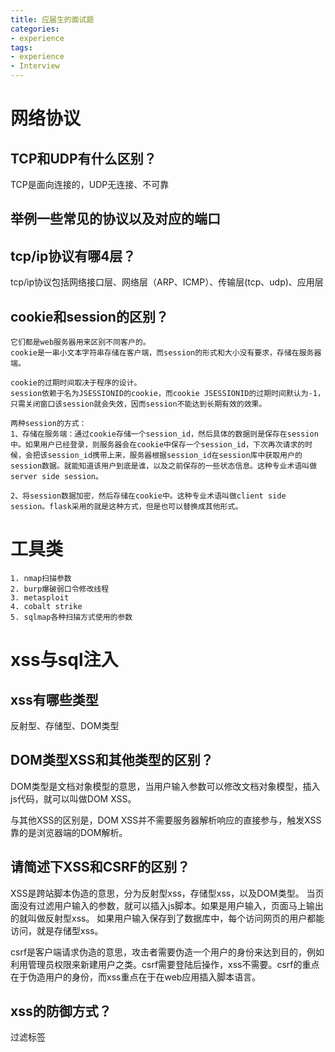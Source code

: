 ```yaml
---
title: 应届生的面试题
categories:
- experience
tags:
- experience
- Interview
---
```


# 网络协议

## TCP和UDP有什么区别？
TCP是面向连接的，UDP无连接、不可靠

## 举例一些常见的协议以及对应的端口

## tcp/ip协议有哪4层？
tcp/ip协议包括网络接口层、网络层（ARP、ICMP）、传输层(tcp、udp)、应用层

## cookie和session的区别？

```
它们都是web服务器用来区别不同客户的。
cookie是一串小文本字符串存储在客户端，而session的形式和大小没有要求，存储在服务器端。

cookie的过期时间取决于程序的设计。
session依赖于名为JSESSIONID的cookie，而cookie JSESSIONID的过期时间默认为-1，只需关闭窗口该session就会失效，因而session不能达到长期有效的效果。

两种session的方式：
1、存储在服务端：通过cookie存储一个session_id，然后具体的数据则是保存在session中。如果用户已经登录，则服务器会在cookie中保存一个session_id，下次再次请求的时候，会把该session_id携带上来，服务器根据session_id在session库中获取用户的session数据。就能知道该用户到底是谁，以及之前保存的一些状态信息。这种专业术语叫做server side session。

2、将session数据加密，然后存储在cookie中。这种专业术语叫做client side session。flask采用的就是这种方式，但是也可以替换成其他形式。
```

# 工具类

```
1. nmap扫描参数
2. burp爆破弱口令修改线程
3. metasploit 
4. cobalt strike
5. sqlmap各种扫描方式使用的参数
```

# xss与sql注入
## xss有哪些类型
反射型、存储型、DOM类型

## DOM类型XSS和其他类型的区别？
DOM类型是文档对象模型的意思，当用户输入参数可以修改文档对象模型，插入js代码，就可以叫做DOM XSS。

与其他XSS的区别是，DOM XSS并不需要服务器解析响应的直接参与，触发XSS靠的是浏览器端的DOM解析。

## 请简述下XSS和CSRF的区别？
XSS是跨站脚本伪造的意思，分为反射型xss，存储型xss，以及DOM类型。
当页面没有过滤用户输入的参数，就可以插入js脚本。如果是用户输入，页面马上输出的就叫做反射型xss。
如果用户输入保存到了数据库中，每个访问网页的用户都能访问，就是存储型xss。

csrf是客户端请求伪造的意思，攻击者需要伪造一个用户的身份来达到目的，例如利用管理员权限来新建用户之类。csrf需要登陆后操作，xss不需要。csrf的重点在于伪造用户的身份，而xss重点在于在web应用插入脚本语言。

## xss的防御方式？
过滤标签<script> "

## csrf漏洞的防御方式？
验证http referer；添加token验证

## xss检查
一般意义上的XSS通常可以用简单的方法检测出来：当用户输入中某个参数的全部或其中一部分，原封不动地在源代码里出现时，我们就可以认为这个参数存在XSS漏洞。

## SQL注入的无回显形式是怎样的？
SQL注入在网页前端无任何回显就是sql盲注。
sql盲注分为布尔型盲注，基于时间的盲注。

布尔型盲注：网页对于true或者false的sql查询语句，页面的响应不同，一般可以通过burp里页面长度参数可以观察到。

第二种是基于时间的盲注，无论sql语句是否正确，页面都没有不同。如果使用延时函数，如果网页确实延迟了响应，那么就说明有sql盲注。

## sql注入有几种类型？
根据页面的响应方式，可以分为报错型注入、盲注、联合查询注入、堆查询注入。

## mysql5.0以上和以下有什么区别？
小于mysql 5.0，没有information_schema这个表，需要暴力破解跑表名

## mysql直接写入一句话需要的条件。
注入点是dba权限（最高权限），并且知道网站绝对路径。

## Linux日志一般记录在哪里？
/var/log

## php反序列化漏洞是什么？怎么防御？
当以序列化方式保存变量的时候，如果变量可以被用户恶意修改。那么当反序列化执行脚本的时候，就执行了攻击者的代码。

防御：对用户可控的参数，在反序列化后对参数进行严格的检查。

## mysql有哪些函数，举个例子：
```
bin() 数字转为二进制
date() 提取时间的函数
ascii()
length()
```
# 渗透实战
1. 为何一个mysql数据库的站，只有80端口开放？
```
1. 开放了数据库端口，但是不是3306端口，修改到了不常用的端口。这时候需要65535个端口全部扫描一遍。
2. 站库分离。数据库在内网中。
3. 外网不允许连接3306端口。
```
## 遇到waf怎么办？
waf处理请求可以分为三个阶段，针对不同的阶段，可以测试绕过waf。
首先在预处理阶段，waf判断是否要进行检查请求。

（决定是否对请求进行检查）绕过预处理阶段，就是让waf认为我们的请求不需要检查。也就是验证waf的规则是否全面。例如waf不会检查从内网请求的IP；或许waf只检查get和post请求，不坚持其他类型或者错误类型的请求，但是未正确配置的服务器也可以进行解析；使用大量恶意的请求，使waf过载，看waf是否会忽略其中的一些恶意请求。

（理解用户的输入）标准化阶段，waf开始解析我们的请求。绕过方法是让waf的解释与服务器端不同。例如，http参数碎片，将payload拆分为不同的段插入到不同的参数中，asp.net会将参数合并，于是waf没有检测到完整的payload，但是服务器仍然执行了payload。再比如各种payload编码绕过，服务器端会将url编码进行解码并执行payload。

（根据策略检查用户的输入）验证阶段，绕过方式是使用waf检测不到的载荷。使用payload暴力枚举，找到可以使用的payload；对waf进行逆向工程得知waf的规则再针对写payload。

## 如果给你一个机构的网站，你会怎么做渗透测试？

1. 信息搜集
2. 漏洞扫描
中间件漏洞；web漏洞；弱口令
3. 提权
拿到webshell后，提权或通过reGeorg进行内网渗透。
4. 内网渗透
端口转发、常规信息搜集（查找内网web应用、内网开放的端口）、漏洞扫描
5. 痕迹擦除

## 你印象最深刻的一次渗透测试经历是怎样的？

扫描到一个网站，一开始只有8080 tomcat web server 和22 openssh开放，检查后没发现什么问题。
然后经过一段时间的全端口检查，发现60000端口开放了一个web应用。它可以用get参数获取其他web上的资源。于是可以尝试服务端请求伪造漏洞，经过测试http://localhost:888可以访问服务器本地的资源，用wfuzz找到了一个backup文件。

在备份文件中得到了用户名密码，登陆8080端口的tomcat服务器，msfvenom生成一个payload反弹webshell，上传war包。在web是访问一下war包即可获得webshell权限。

拿到webshell后，在家目录找到了ntds.dit文件。用python工具提取出其中的口令，即可得到一些用户的口令。在线网站破解后，得到了一个普通用户。

当时以为不能提权了，因为常规的检查用户权限，suid权限，linux内核版本都试过了。

然后就一直做信息搜集，发现内网有个机器每隔几分钟要下载一个我们服务器archive存档文件。

信息搜集显示这台机器是linux的。用nc -v IP 3389或者其他端口，如果22端口开放，那么就可能是linux机器；3389开放就可能是windows机器。

本地日志显示，机器的wget版本是小于1.18的，有任意文件上传漏洞，于是我找到exp上传到服务器并执行，修改exp的配置然后执行，就可以拿到内网那台机器器的`/etc/passwd`文件上传到攻击机。
